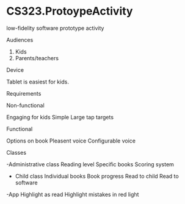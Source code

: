 # CS323.ProtoypeActivity
low-fidelity software prototype activity

Audiences

1. Kids
2. Parents/teachers

Device

Tablet is easiest for kids.

Requirements

Non-functional

Engaging for kids
Simple
Large tap targets

Functional

Options on book
Pleasent voice
Configurable voice

Classes

-Administrative class
 Reading level
 Specific books
 Scoring system

- Child class
 Individual books
  Book progress
 Read to child
 Read to software

-App
 Highlight as read
 Highlight mistakes in red light
